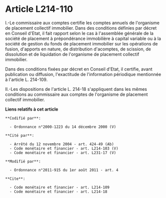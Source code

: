 # Article L214-110

I.-Le commissaire aux comptes certifie les comptes annuels de l'organisme de placement collectif immobilier. Dans des
conditions définies par décret en Conseil d'Etat, il fait rapport selon le cas à l'assemblée générale de la société de
placement à prépondérance immobilière à capital variable ou à la société de gestion du fonds de placement immobilier sur les
opérations de fusion, d'apports en nature, de distribution d'acomptes, de scission, de dissolution et de liquidation de
l'organisme de placement collectif immobilier. 

Dans des conditions fixées par décret en Conseil d'Etat, il certifie, avant publication ou diffusion, l'exactitude de
l'information périodique mentionnée à l'article L. 214-109. 

II.-Les dispositions de l'article L. 214-18 s'appliquent dans les mêmes conditions au commissaire aux comptes de l'organisme
de placement collectif immobilier.

**Liens relatifs à cet article**

	**Codifié par**:

	  - Ordonnance n°2000-1223 du 14 décembre 2000 (V)

	**Cité par**:

	  - Arrêté du 12 novembre 2004 - art. 424-49 (Ab)
	  - Code monétaire et financier - art. L214-103 (V)
	  - Code monétaire et financier - art. L231-17 (V)

	**Modifié par**:

	  - Ordonnance n°2011-915 du 1er août 2011 - art. 4

	**Cite**:

	  - Code monétaire et financier - art. L214-109
	  - Code monétaire et financier - art. L214-18
